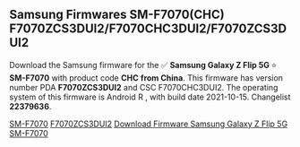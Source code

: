 <h2>Samsung Firmwares SM-F7070(CHC) F7070ZCS3DUI2/F7070CHC3DUI2/F7070ZCS3DUI2</h2>
Download the Samsung firmware for the ✅ <strong>Samsung Galaxy Z Flip 5G </strong> ⭐ <strong>SM-F7070</strong> with product code <strong>CHC</strong> <strong> from China</strong>. This firmware has version number PDA <strong>F7070ZCS3DUI2</strong> and CSC F7070CHC3DUI2. The operating system of this firmware is Android R , with build date 2021-10-15. Changelist <strong>22379636</strong>.


[SM-F7070](https://samfirm.shop/samsung/model/SM-F7070)
[F7070ZCS3DUI2](https://samfirm.shop/samsung/pda/F7070ZCS3DUI2)
[Download Firmware Samsung Galaxy Z Flip 5G SM-F7070](https://samfirm.shop/samsung/firmware/465437)

